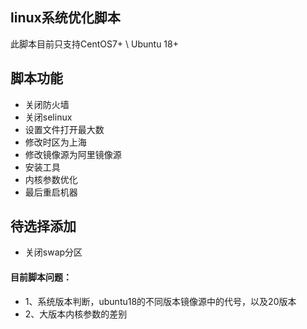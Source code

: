 ## linux系统优化脚本

此脚本目前只支持CentOS7+ \ Ubuntu 18+

## 脚本功能
- 关闭防火墙
- 关闭selinux
- 设置文件打开最大数
- 修改时区为上海
- 修改镜像源为阿里镜像源
- 安装工具
- 内核参数优化
- 最后重启机器

## 待选择添加
- 关闭swap分区
#### 目前脚本问题：
- 1、系统版本判断，ubuntu18的不同版本镜像源中的代号，以及20版本
- 2、大版本内核参数的差别